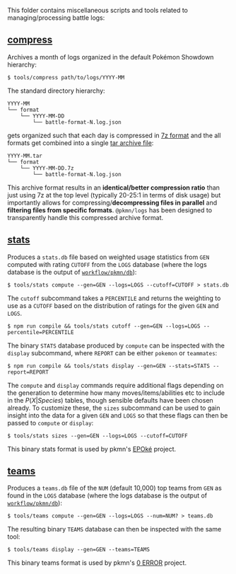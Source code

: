 This folder contains miscellaneous scripts and tools related to managing/processing battle logs:

## [compress](compress)

Archives a month of logs organized in the default Pokémon Showdown hierarchy:

    $ tools/compress path/to/logs/YYYY-MM

The standard directory hierarchy:

    YYYY-MM
    └── format
        └── YYYY-MM-DD
            └── battle-format-N.log.json

gets organized such that each day is compressed in [7z format](https://7-zip.org/7z.html) and the
all formats get combined into a single [tar archive
file](https://en.wikipedia.org/wiki/Tar_(computing)):

    YYYY-MM.tar
    └── format
        └── YYYY-MM-DD.7z
            └── battle-format-N.log.json

This archive format results in an **identical/better compression ratio** than just using 7z at the
top level (typically 20-25:1 in terms of disk usage) but importantly allows for
compressing/**decompressing files in parallel** and **filtering files from specific formats**.
`@pkmn/logs` has been designed to transparently handle this compressed archive format.

## [stats](stats)

 Produces a `stats.db` file based on weighted usage statistics from `GEN` computed with rating
`CUTOFF` from the `LOGS` database (where the logs database is the output of
[`workflow/pkmn/db`](../workflows/pkmn/db.ts)):

    $ tools/stats compute --gen=GEN --logs=LOGS --cutoff=CUTOFF > stats.db

The `cutoff` subcommand takes a `PERCENTILE` and returns the weighting to use as a `CUTOFF`
based on the distribution of ratings for the given `GEN` and `LOGS`.

    $ npm run compile && tools/stats cutoff --gen=GEN --logs=LOGS --percentile=PERCENTILE

The binary `STATS` database produced by `compute` can be inspected with the `display` subcommand,
where `REPORT` can be either `pokemon` or `teammates`:

    $ npm run compile && tools/stats display --gen=GEN --stats=STATS --report=REPORT

The `compute` and `display` commands require additional flags depending on the generation to
determine how many moves/items/abilities etc to include in the $P(X | Species)$ tables, though
sensible defaults have been chosen already. To customize these, the  `sizes` subcommand can be
used to gain insight into the data for a given `GEN` and `LOGS` so that these flags can then be
passed to `compute` or `display`:

    $ tools/stats sizes --gen=GEN --logs=LOGS --cutoff=CUTOFF

This binary stats format is used by pkmn's [EPOké](https://github.com/pkmn/EPOke) project.

## [teams](teams)

Produces a `teams.db` file of the `NUM` (default 10,000) top teams from `GEN` as found in the `LOGS`
database (where the logs database is the output of [`workflow/pkmn/db`](../workflows/pkmn/db.ts)):

    $ tools/teams compute --gen=GEN --logs=LOGS --num=NUM? > teams.db

The resulting binary `TEAMS` database can then be inspected with the same tool:

    $ tools/teams display --gen=GEN --teams=TEAMS

This binary teams format is used by pkmn's [0 ERROR](https://github.com/pkmn/0-ERROR) project.
